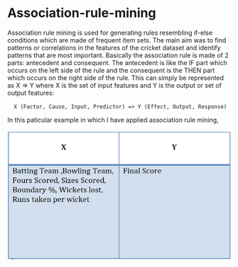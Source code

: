# Association-rule-mining

Association rule mining is used for generating rules resembling if-else conditions which are made of frequent item sets. The main aim was to find patterns or correlations in the features of the cricket dataset and identify patterns that are most important. Basically the association rule is made of 2 parts: antecedent and consequent. The antecedent is like the IF part which occurs on the left side of the rule and the consequent is the THEN part which occurs on the right side of the rule. This can simply be represented as X => Y where X is the set of input features and Y is the output or set of output features:

      X (Factor, Cause, Input, Predictor) => Y (Effect, Output, Response) 

In this paticular example in which I have applied association rule mining,

![](https://github.com/TanviPareek/Association-rule-mining/blob/master/uploads/assoc.png)
